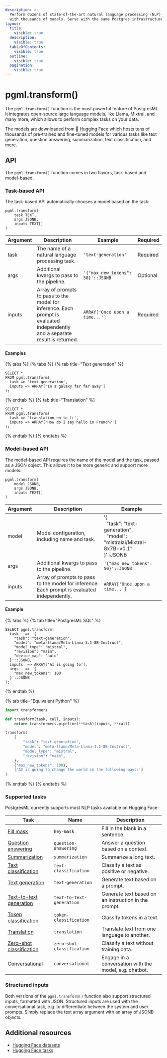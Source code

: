 ```yaml
---
description: >-
  Perform dozens of state-of-the-art natural language processing (NLP) tasks
  with thousands of models. Serve with the same Postgres infrastructure.
layout:
  title:
    visible: true
  description:
    visible: true
  tableOfContents:
    visible: true
  outline:
    visible: true
  pagination:
    visible: true
---
```


# pgml.transform()

The `pgml.transform()` function is the most powerful feature of PostgresML. It integrates open-source large language models, like Llama, Mixtral, and many more, which allows to perform complex tasks on your data.

The models are downloaded from [🤗 Hugging Face](https://huggingface.co/transformers) which hosts tens of thousands of pre-trained and fine-tuned models for various tasks like text generation, question answering, summarization, text classification, and more.

## API

The `pgml.transform()` function comes in two flavors, task-based and model-based.

### Task-based API

The task-based API automatically chooses a model based on the task:

```postgresql
pgml.transform(
    task TEXT,
    args JSONB,
    inputs TEXT[]
)
```

| Argument | Description | Example | Required |
|----------|-------------|---------|----------|
| task | The name of a natural language processing task. | `'text-generation'` | Required |
| args | Additional kwargs to pass to the pipeline. | `'{"max_new_tokens": 50}'::JSONB` | Optional |
| inputs | Array of prompts to pass to the model for inference. Each prompt is evaluated independently and a separate result is returned. | `ARRAY['Once upon a time...']` | Required |

#### Examples

{% tabs %}
{% tabs %}
{% tab title="Text generation" %}

```postgresql
SELECT *
FROM pgml.transform(
  task => 'text-generation',
  inputs => ARRAY['In a galaxy far far away']
);
```

{% endtab %}
{% tab title="Translation" %}

```postgresql
SELECT *
FROM pgml.transform(
  task => 'translation_en_to_fr',
  inputs => ARRAY['How do I say hello in French?']
);
```

{% endtab %}
{% endtabs %}

### Model-based API

The model-based API requires the name of the model and the task, passed as a JSON object. This allows it to be more generic and support more models:

```postgresql
pgml.transform(
    model JSONB,
    args JSONB,
    inputs TEXT[]
)
```

<table class="table-sm table">
  <thead>
    <th>Argument</th>
    <th>Description</th>
    <th>Example</th>
  </thead>
  <tbody>
    <tr>
      <td>model</td>
      <td>Model configuration, including name and task.</td>
      <td>
        <div class="code-multi-line font-monospace">
          '{
            <br>&nbsp;&nbsp;"task": "text-generation",
            <br>&nbsp;&nbsp;"model": "mistralai/Mixtral-8x7B-v0.1"
          <br>}'::JSONB
        </div>
      </td>
    </tr>
    <tr>
      <td>args</td>
      <td>Additional kwargs to pass to the pipeline.</td>
      <td><code>'{"max_new_tokens": 50}'::JSONB</code></td>
    </tr>
    <tr>
      <td>inputs</td>
      <td>Array of prompts to pass to the model for inference. Each prompt is evaluated independently.</td>
      <td><code>ARRAY['Once upon a time...']</code></td>
    </tr>
</table>

#### Example

{% tabs %}
{% tab title="PostgresML SQL" %}

```postgresql
SELECT pgml.transform(
  task   => '{
    "task": "text-generation",
    "model": "meta-llama/Meta-Llama-3.1-8B-Instruct",
    "model_type": "mistral",
    "revision": "main",
    "device_map": "auto"
  }'::JSONB,
  inputs  => ARRAY['AI is going to'],
  args   => '{
    "max_new_tokens": 100
  }'::JSONB
);
```

{% endtab %}

{% tab title="Equivalent Python" %}

```python
import transformers

def transform(task, call, inputs):
    return transformers.pipeline(**task)(inputs, **call)

transform(
    {
        "task": "text-generation",
        "model": "meta-llama/Meta-Llama-3.1-8B-Instruct",
        "model_type": "mistral",
        "revision": "main",
    },
    {"max_new_tokens": 100},
    ['AI is going to change the world in the following ways:']
)
```

{% endtab %}
{% endtabs %}


### Supported tasks

PostgresML currently supports most NLP tasks available on Hugging Face:

| Task | Name | Description |
|------|-------------|---------|
| [Fill mask](fill-mask) | `key-mask` | Fill in the blank in a sentence. |
| [Question answering](question-answering) | `question-answering` | Answer a question based on a context. |
| [Summarization](summarization) | `summarization` | Summarize a long text. |
| [Text classification](text-classification) | `text-classification` | Classify a text as positive or negative. |
| [Text generation](text-generation) | `text-generation` | Generate text based on a prompt. |
| [Text-to-text generation](text-to-text-generation) | `text-to-text-generation` | Generate text based on an instruction in the prompt. |
| [Token classification](token-classification) | `token-classification` | Classify tokens in a text. |
| [Translation](translation) | `translation` | Translate text from one language to another. |
| [Zero-shot classification](zero-shot-classification) | `zero-shot-classification` | Classify a text without training data. |
| Conversational | `conversational` | Engage in a conversation with the model, e.g. chatbot. |

### Structured inputs

Both versions of the `pgml.transform()` function also support structured inputs, formatted with JSON. Structured inputs are used with the conversational task, e.g. to differentiate between the system and user prompts. Simply replace the text array argument with an array of JSONB objects.


## Additional resources

- [Hugging Face datasets](https://huggingface.co/datasets)
- [Hugging Face tasks](https://huggingface.co/tasks)
